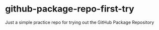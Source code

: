 # github-package-repo-first-try
Just a simple practice repo for trying out the GitHub Package Repository

